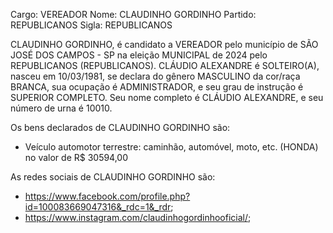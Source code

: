 Cargo: VEREADOR
Nome: CLAUDINHO GORDINHO
Partido: REPUBLICANOS
Sigla: REPUBLICANOS

CLAUDINHO GORDINHO, é candidato a VEREADOR pelo município de SÃO JOSÉ DOS CAMPOS - SP na eleição MUNICIPAL de 2024 pelo REPUBLICANOS (REPUBLICANOS).
CLÁUDIO ALEXANDRE é SOLTEIRO(A), nasceu em 10/03/1981, se declara do gênero MASCULINO da cor/raça BRANCA, sua ocupação é ADMINISTRADOR, e seu grau de instrução é SUPERIOR COMPLETO.
Seu nome completo é CLÁUDIO ALEXANDRE, e seu número de urna é 10010.

Os bens declarados de CLAUDINHO GORDINHO são: 
- Veículo automotor terrestre: caminhão, automóvel, moto, etc. (HONDA) no valor de R$ 30594,00

As redes sociais de CLAUDINHO GORDINHO são:
-  https://www.facebook.com/profile.php?id=100083669047316&_rdc=1&_rdr;
-  https://www.instagram.com/claudinhogordinhooficial/;